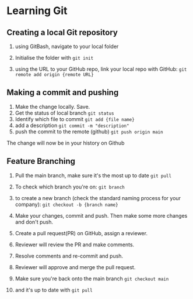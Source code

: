 # Learning Git

## Creating a local Git repository 

1. using GitBash, navigate to your local folder
2. Initialise the folder with `git init`

3. using the URL to your GitHub repo, link your local repo with GitHub: `git remote add origin {remote URL}`

## Making a commit and pushing

1. Make the change locally. Save.
2. Get the status of local branch `git status`
3. Identify which file to commit `git add {file name}` 
4. add a description `git commit -m "description"`
5. push the commit to the remote (github) `git push origin main`

The change will now be in your history on Github


## Feature Branching

1. Pull the main branch, make sure it's the most up to date `git pull`
2. To check which branch you're on: `git branch`
3. to create a new branch (check the standard naming process for your company): `git checkout -b {branch name}`
4. Make your changes, commit and push. Then make some more changes and don't push.
5. Create a pull request(PR) on GitHub, assign a reviewer.
6. Reviewer will review the PR and make comments. 
7. Resolve comments and re-commit and push.
8. Reviewer will approve and merge the pull request. 

9. Make sure you're back onto the main branch `git checkout main`
10. and it's up to date with `git pull`